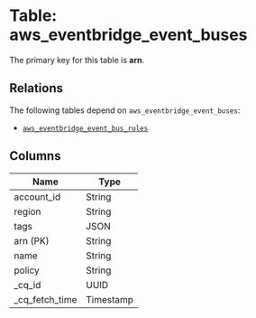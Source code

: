 # Table: aws_eventbridge_event_buses


The primary key for this table is **arn**.

## Relations
The following tables depend on `aws_eventbridge_event_buses`:
  - [`aws_eventbridge_event_bus_rules`](aws_eventbridge_event_bus_rules.md)

## Columns
| Name          | Type          |
| ------------- | ------------- |
|account_id|String|
|region|String|
|tags|JSON|
|arn (PK)|String|
|name|String|
|policy|String|
|_cq_id|UUID|
|_cq_fetch_time|Timestamp|